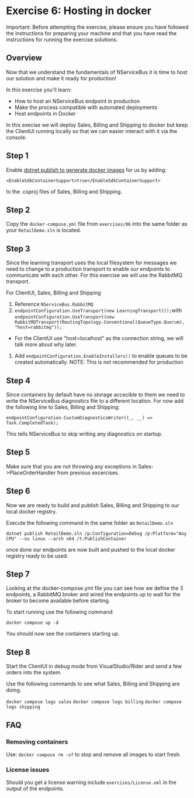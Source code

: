 # Exercise 6: Hosting in docker

Important: Before attempting the exercise, please ensure you have followed the instructions for preparing your machine and that you have read the instructions for running the exercise solutions.

## Overview

Now that we understand the fundamentals of NServiceBus it is time to host our solution and make it ready for production!

In this exercise you'll learn:

- How to host an NServiceBus endpoint in production
- Make the process compatible with automated deployments
- Host endpoints in Docker

In this execise we will deploy Sales, Billing and Shipping to docker but keep the ClientUI running locally so that we can easier interact with it via the console.

## Step 1

Enable [dotnet publish to generate docker images](https://learn.microsoft.com/en-us/dotnet/core/docker/publish-as-container) for us by adding:

`<EnableSdkContainerSupport>true</EnableSdkContainerSupport>`

to the .csproj files of Sales, Billing and Shipping.

## Step 2

Copy the `docker-compose.yml` file from `exercises/06` into the same folder as your `RetailDemo.sln` is located.

## Step 3

Since the learning transport uses the local filesystem for messages we need to change to a production transport to enable our endpoints to communicate with each other. For this exercise we will use the RabbitMQ transport.

For ClientUI, Sales, Billing and Shipping

1. Reference `NServiceBus.RabbitMQ`
1. `endpointConfiguration.UseTransport(new LearningTransport());`with `endpointConfiguration.UseTransport(new RabbitMQTransport(RoutingTopology.Conventional(QueueType.Quorum), "host=rabbitmq"));`
  - For the ClientUI use "host=localhost" as the connection string, we will talk more about why later.
1. Add `endpointConfiguration.EnableInstallers()` to enable queues to be created automatically. NOTE: This is not recommended for production


## Step 4

Since containers by default have no storage accecible to them we need to write the NServiceBus diagnostics file to a different location. For now add the following line to Sales, Billing and Shipping:


`endpointConfiguration.CustomDiagnosticsWriter((_, __) => Task.CompletedTask);`

This tells NServiceBus to skip writing any diagnostics on startup.

## Step 5

Make sure that you are not throwing any exceptions in Sales->PlaceOrderHandler from previous excercises.

## Step 6

Now we are ready to build and publish Sales, Billing and Shipping to our local docker registry. 

Execute the following command in the same folder as `RetailDemo.sln`

`dotnet publish RetailDemo.sln /p:Configuration=Debug /p:Platform="Any CPU" --os linux --arch x64 /t:PublishContainer`

once done our endpoints are now built and pushed to the local docker registry ready to be used.

## Step 7

Looking at the docker-compose.yml file you can see how we define the 3 endpoints, a RabbitMQ broker and wired the endpoints up to wait for the broker to become available before starting.

To start running use the following command:

`docker compose up -d`

You should now see the containers starting up.

## Step 8

Start the ClientUI in debug mode from VisualStudio/Rider and send a few orders into the system.

Use the following commands to see what Sales, Billing and Shipping are doing.

`docker compose logs sales`
`docker compose logs billing`
`docker compose logs shipping`

## FAQ

### Removing containers

Use: `docker compose rm -sf` to stop and remove all images to start fresh. 

### License issues

Should you get a license warning include `exercises/License.xml` in the output of the endpoints.